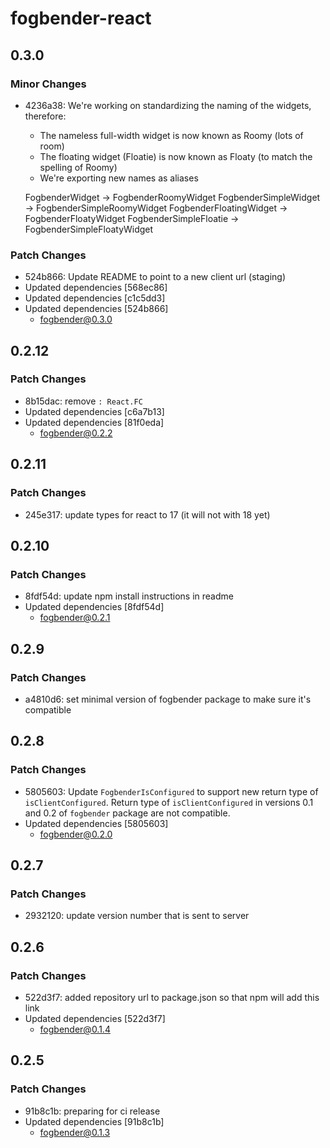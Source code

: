 # fogbender-react

## 0.3.0

### Minor Changes

- 4236a38: We're working on standardizing the naming of the widgets, therefore:

  - The nameless full-width widget is now known as Roomy (lots of room)
  - The floating widget (Floatie) is now known as Floaty (to match the spelling of Roomy)
  - We're exporting new names as aliases

  FogbenderWidget -> FogbenderRoomyWidget
  FogbenderSimpleWidget -> FogbenderSimpleRoomyWidget
  FogbenderFloatingWidget -> FogbenderFloatyWidget
  FogbenderSimpleFloatie -> FogbenderSimpleFloatyWidget

### Patch Changes

- 524b866: Update README to point to a new client url (staging)
- Updated dependencies [568ec86]
- Updated dependencies [c1c5dd3]
- Updated dependencies [524b866]
  - fogbender@0.3.0

## 0.2.12

### Patch Changes

- 8b15dac: remove `: React.FC`
- Updated dependencies [c6a7b13]
- Updated dependencies [81f0eda]
  - fogbender@0.2.2

## 0.2.11

### Patch Changes

- 245e317: update types for react to 17 (it will not with 18 yet)

## 0.2.10

### Patch Changes

- 8fdf54d: update npm install instructions in readme
- Updated dependencies [8fdf54d]
  - fogbender@0.2.1

## 0.2.9

### Patch Changes

- a4810d6: set minimal version of fogbender package to make sure it's compatible

## 0.2.8

### Patch Changes

- 5805603: Update `FogbenderIsConfigured` to support new return type of `isClientConfigured`.
  Return type of `isClientConfigured` in versions 0.1 and 0.2 of `fogbender` package are not compatible.
- Updated dependencies [5805603]
  - fogbender@0.2.0

## 0.2.7

### Patch Changes

- 2932120: update version number that is sent to server

## 0.2.6

### Patch Changes

- 522d3f7: added repository url to package.json so that npm will add this link
- Updated dependencies [522d3f7]
  - fogbender@0.1.4

## 0.2.5

### Patch Changes

- 91b8c1b: preparing for ci release
- Updated dependencies [91b8c1b]
  - fogbender@0.1.3

